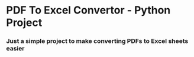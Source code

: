 # PDF To Excel Convertor - Python Project

### Just a simple project to make converting PDFs to Excel sheets easier